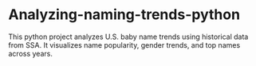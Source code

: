 # Analyzing-naming-trends-python
This python project analyzes U.S. baby name trends using historical data from SSA. It visualizes name popularity, gender trends, and top names across years.
